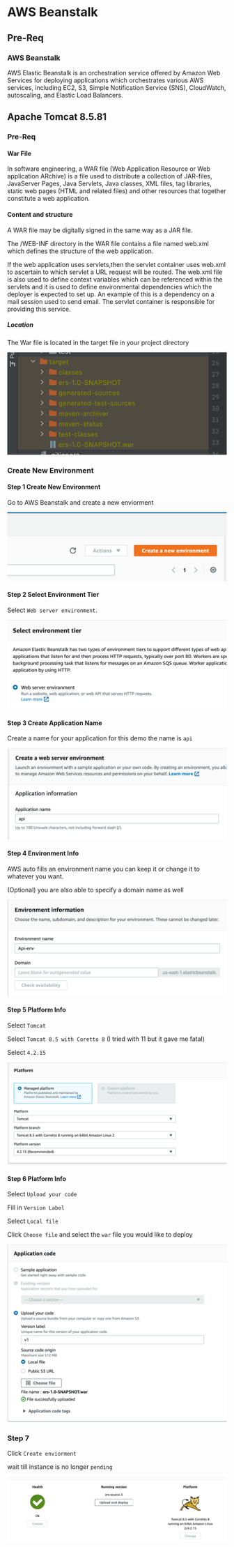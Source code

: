# AWS Beanstalk

## Pre-Req

### AWS Beanstalk

AWS Elastic Beanstalk is an orchestration service offered by Amazon Web Services for deploying applications which
orchestrates various AWS services, including EC2, S3, Simple Notification Service (SNS), CloudWatch, autoscaling,
and Elastic Load Balancers.

## Apache Tomcat 8.5.81

### Pre-Req

#### War File
In software engineering, a WAR file (Web Application Resource or Web application ARchive) is a file used to 
distribute a collection of JAR-files, JavaServer Pages, Java Servlets, Java classes, XML files, tag libraries, 
static web pages (HTML and related files) and other resources that together constitute a web application.

#### Content and structure
A WAR file may be digitally signed in the same way as a JAR file.

The /WEB-INF directory in the WAR file contains a file named web.xml which defines the structure of the web application. 

If the web application uses servlets,then the servlet container uses web.xml to ascertain to which servlet a URL request will be routed. The web.xml file is also used to define 
context variables which can be referenced within the servlets and it is used to define environmental dependencies which the deployer 
is expected to set up. An example of this is a dependency on a mail session used to send email. The servlet container is responsible for providing this service.

##### Location

The War file is located in the target file in your project
directory

![](img/war-file-location.png)

### Create New Environment

#### Step 1 Create New Environment

Go to AWS Beanstalk and create a new enviorment

![](img/beanstalk-new-env.png)

#### Step 2 Select Environment Tier

Select `Web server environment`.

![](img/beanstalk-env-tier.png)

#### Step 3 Create Application Name

Create a name for your application for this demo the name is
`api`

![](img/beanstalk-app-name.png)

#### Step 4 Environment Info

AWS auto fills an environment name you
can keep it or change it to whatever 
you want.

(Optional) you are also able to specify a
domain name as well

![](img/beanstalk-env-details.png)

#### Step 5 Platform Info

Select `Tomcat`

Select `Tomcat 8.5 with Coretto 8`
(I tried with 11 but it gave  me fatal)

Select `4.2.15`

![](img/beanstalk-platform-details.png)

#### Step 6 Platform Info

Select `Upload your code`

Fill in `Version Label`

Select `Local file`

Click `Choose file` and select the `war` file you would like to deploy

![](img/beanstalk-app-code.png)

### Step 7

Click `Create enviorment`

wait till instance is no longer `pending`

![](img/beanstalk-success.png)



